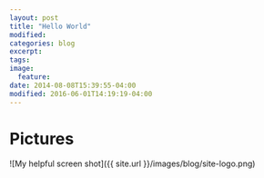 ```yaml
---
layout: post
title: "Hello World"
modified:
categories: blog
excerpt:
tags: 
image:
  feature:
date: 2014-08-08T15:39:55-04:00
modified: 2016-06-01T14:19:19-04:00
---
```



# Pictures
![My helpful screen shot]({{ site.url }}/images/blog/site-logo.png)
